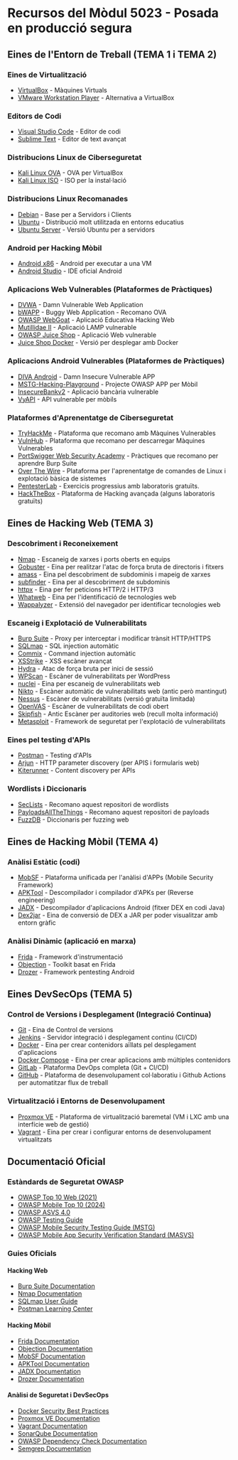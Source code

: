 # Recursos del Mòdul 5023 - Posada en producció segura

## Eines de l'Entorn de Treball (TEMA 1 i TEMA 2)

### Eines de Virtualització
- [VirtualBox](https://www.virtualbox.org/wiki/Downloads) - Màquines Virtuals
- [VMware Workstation Player](https://www.vmware.com/products/workstation-player.html) - Alternativa a VirtualBox

### Editors de Codi
- [Visual Studio Code](https://code.visualstudio.com/) - Editor de codi
- [Sublime Text](https://www.sublimetext.com/) - Editor de text avançat

### Distribucions Linux de Ciberseguretat
- [Kali Linux OVA](https://www.kali.org/get-kali/#kali-virtual-machines) - OVA per VirtualBox
- [Kali Linux ISO](https://www.kali.org/get-kali/#kali-installer-images) - ISO per la instal·lació

### Distribucions Linux Recomanades
- [Debian](https://www.debian.org/distrib/) - Base per a Servidors i Clients
- [Ubuntu](https://ubuntu.com/download) - Distribució molt utilitzada en entorns educatius
- [Ubuntu Server](https://ubuntu.com/download/server) - Versió Ubuntu per a servidors

### Android per Hacking Mòbil
- [Android x86](https://www.android-x86.org/download) - Android per executar a una VM
- [Android Studio](https://developer.android.com/studio) - IDE oficial Android

### Aplicacions Web Vulnerables (Plataformes de Pràctiques)
- [DVWA](https://github.com/digininja/DVWA) - Damn Vulnerable Web Application
- [bWAPP](http://www.itsecgames.com/) - Buggy Web Application - Recomano OVA
- [OWASP WebGoat](https://owasp.org/www-project-webgoat/) - Aplicació Educativa Hacking Web
- [Mutillidae II](https://github.com/webpwnized/mutillidae) - Aplicació LAMP vulnerable
- [OWASP Juice Shop](https://owasp.org/www-project-juice-shop/) - Aplicació Web vulnerable
- [Juice Shop Docker](https://hub.docker.com/r/bkimminich/juice-shop) - Versió per desplegar amb Docker

### Aplicacions Android Vulnerables (Plataformes de Pràctiques)
- [DIVA Android](https://github.com/payatu/diva-android) - Damn Insecure Vulnerable APP
- [MSTG-Hacking-Playground](https://github.com/OWASP/MSTG-Hacking-Playground) - Projecte OWASP APP per Mòbil
- [InsecureBankv2](https://github.com/dineshshetty/Android-InsecureBankv2) - Aplicació bancària vulnerable
- [VyAPI](https://github.com/appsecco/VyAPI) - API vulnerable per mòbils

### Plataformes d'Aprenentatge de Ciberseguretat
- [TryHackMe](https://tryhackme.com/) - Plataforma que recomano amb Màquines Vulnerables
- [VulnHub](https://www.vulnhub.com/) - Plataforma que recomano per descarregar Màquines Vulnerables
- [PortSwigger Web Security Academy](https://portswigger.net/web-security) - Pràctiques que recomano per aprendre Burp Suite
- [Over The Wire](https://overthewire.org/) - Plataforma per l'aprenentatge de comandes de Linux i explotació bàsica de sistemes
- [PentesterLab](https://pentesterlab.com/) - Exercicis progressius amb laboratoris gratuïts.
- [HackTheBox](https://www.hackthebox.com/) - Plataforma de Hacking avançada (alguns laboratoris gratuïts)

## Eines de Hacking Web (TEMA 3)

### Descobriment i Reconeixement
- [Nmap](https://nmap.org/download.html) - Escaneig de xarxes i ports oberts en equips
- [Gobuster](https://github.com/OJ/gobuster) - Eina per realitzar l'atac de força bruta de directoris i fitxers
- [amass](https://github.com/OWASP/Amass) - Eina pel descobriment de subdominis i mapeig de xarxes
- [subfinder](https://github.com/projectdiscovery/subfinder) - Eina per al descobriment de subdominis
- [httpx](https://github.com/ProjectDiscovery/httpx) - Eina per fer peticions HTTP/2 i HTTP/3
- [Whatweb](https://github.com/urbanadventurer/WhatWeb) - Eina per l'identificació de tecnologies web
- [Wappalyzer](https://www.wappalyzer.com/) - Extensió del navegador per identificar tecnologies web

### Escaneig i Explotació de Vulnerabilitats
- [Burp Suite](https://portswigger.net/burp) - Proxy per interceptar i modificar trànsit HTTP/HTTPS
- [SQLmap](https://github.com/sqlmapproject/sqlmap) - SQL injection automàtic
- [Commix](https://github.com/commixproject/commix) - Command injection automàtic
- [XSStrike](https://github.com/s0md3v/XSStrike) - XSS escàner avançat
- [Hydra](https://github.com/vanhauser-thc/thc-hydra) - Atac de força bruta per inici de sessió
- [WPScan](https://wpscan.com/) - Escàner de vulnerabilitats per WordPress
- [nuclei](https://github.com/projectdiscovery/nuclei) - Eina per escaneig de vulnerabilitats web 
- [Nikto](https://github.com/sullo/nikto) - Escàner automàtic de vulnerabilitats web (antic però mantingut)
- [Nessus](https://www.tenable.com/products/nessus) - Escàner de vulnerabilitats (versió gratuïta limitada)
- [OpenVAS](https://www.openvas.org/) - Escàner de vulnerabilitats de codi obert
- [Skipfish](https://github.com/spinkham/skipfish) - Antic Escàner per auditories web (recull molta informació)
- [Metasploit](https://www.metasploit.com/) - Framework de seguretat per l'explotació de vulnerabilitats

### Eines pel testing d'APIs
- [Postman](https://www.postman.com/downloads/) - Testing d'APIs
- [Arjun](https://github.com/s0md3v/Arjun) - HTTP parameter discovery (per APIS i formularis web)
- [Kiterunner](https://github.com/assetnote/kiterunner) - Content discovery per APIs

### Wordlists i Diccionaris
- [SecLists](https://github.com/danielmiessler/SecLists) - Recomano aquest repositori de wordlists
- [PayloadsAllTheThings](https://github.com/swisskyrepo/PayloadsAllTheThings) - Recomano aquest repositori de payloads
- [FuzzDB](https://github.com/fuzzdb-project/fuzzdb) - Diccionaris per fuzzing web

## Eines de Hacking Mòbil (TEMA 4)

### Anàlisi Estàtic (codi)
- [MobSF](https://github.com/MobSF/Mobile-Security-Framework-MobSF) - Plataforma unificada per l'anàlisi d'APPs (Mobile Security Framework)
- [APKTool](https://github.com/iBotPeaches/Apktool) - Descompilador i compilador d'APKs per (Reverse engineering)
- [JADX](https://github.com/skylot/jadx) - Descompilador d'aplicacions Android (fitxer DEX en codi Java)
- [Dex2jar](https://github.com/pxb1988/dex2jar) - Eina de conversió de DEX a JAR per poder visualitzar amb entorn gràfic

### Anàlisi Dinàmic (aplicació en marxa)
- [Frida](https://frida.re/docs/installation/) - Framework d'instrumentació
- [Objection](https://github.com/sensepost/objection) - Toolkit basat en Frida
- [Drozer](https://github.com/WithSecureLabs/drozer) - Framework pentesting Android

## Eines DevSecOps (TEMA 5)

### Control de Versions i Desplegament (Integració Continua)
- [Git](https://git-scm.com/downloads) - Eina de Control de versions
- [Jenkins](https://www.jenkins.io/download/) - Servidor integració i desplegament continu (CI/CD)
- [Docker](https://docs.docker.com/get-docker/) - Eina per crear contenidors aïllats pel desplegament d'aplicacions
- [Docker Compose](https://docs.docker.com/compose/install/) - Eina per crear aplicacions amb múltiples contenidors
- [GitLab](https://about.gitlab.com/install/) - Plataforma DevOps completa (Git + CI/CD)
- [GitHub](https://github.com/) - Plataforma de desenvolupament col·laboratiu i Github Actions per automatitzar flux de treball

### Virtualització i Entorns de Desenvolupament
- [Proxmox VE](https://www.proxmox.com/en/downloads) - Plataforma de virtualització baremetal (VM i LXC amb una interfície web de gestió)
- [Vagrant](https://www.vagrantup.com/downloads) - Eina per crear i configurar entorns de desenvolupament virtualitzats

## Documentació Oficial

### Estàndards de Seguretat OWASP
- [OWASP Top 10 Web (2021)](https://owasp.org/www-project-top-ten/)
- [OWASP Mobile Top 10 (2024)](https://owasp.org/www-project-mobile-top-10/)
- [OWASP ASVS 4.0](https://owasp.org/www-project-application-security-verification-standard/)
- [OWASP Testing Guide](https://owasp.org/www-project-web-security-testing-guide/)
- [OWASP Mobile Security Testing Guide (MSTG)](https://owasp.org/www-project-mobile-security-testing-guide/)
- [OWASP Mobile App Security Verification Standard (MASVS)](https://owasp.org/www-project-mobile-app-security/)

### Guies Oficials

#### Hacking Web
- [Burp Suite Documentation](https://portswigger.net/burp/documentation)
- [Nmap Documentation](https://nmap.org/book/)
- [SQLmap User Guide](https://github.com/sqlmapproject/sqlmap/wiki)
- [Postman Learning Center](https://learning.postman.com/)

#### Hacking Mòbil
- [Frida Documentation](https://frida.re/docs/)
- [Objection Documentation](https://github.com/sensepost/objection/wiki)
- [MobSF Documentation](https://mobsf.github.io/docs/)
- [APKTool Documentation](https://apktool.org/docs)
- [JADX Documentation](https://github.com/skylot/jadx/wiki)
- [Drozer Documentation](https://github.com/WithSecureLabs/drozer/wiki)

#### Anàlisi de Seguretat i DevSecOps
- [Docker Security Best Practices](https://docs.docker.com/engine/security/)
- [Proxmox VE Documentation](https://pve.proxmox.com/pve-docs/)
- [Vagrant Documentation](https://developer.hashicorp.com/vagrant/docs)
- [SonarQube Documentation](https://docs.sonarqube.org/)
- [OWASP Dependency Check Documentation](https://jeremylong.github.io/DependencyCheck/)
- [Semgrep Documentation](https://semgrep.dev/docs/)
